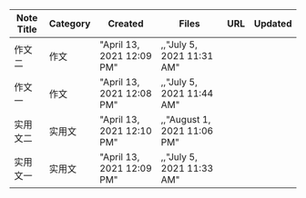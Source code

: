 |Note Title|Category|Created|Files|URL|Updated|
|---|---|---|---|---|---|
|作文二|作文|"April 13, 2021 12:09 PM"|,,"July 5, 2021 11:31 AM"|
|作文一|作文|"April 13, 2021 12:08 PM"|,,"July 5, 2021 11:44 AM"|
|实用文二|实用文|"April 13, 2021 12:10 PM"|,,"August 1, 2021 11:06 PM"|
|实用文一|实用文|"April 13, 2021 12:09 PM"|,,"July 5, 2021 11:33 AM"|